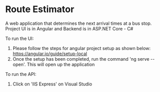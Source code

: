 # Route Estimator
A web application that determines the next arrival times at a bus stop.
Project UI is in Angular and Backend is in ASP.NET Core - C#

To run the UI:
1. Please follow the steps for angular project setup as shown below:
   https://angular.io/guide/setup-local
2. Once the setup has been completed, run the command 'ng serve --open'.
   This will open up the application
   
To run the API:
1. Click on 'IIS Express' on Visual Studio
